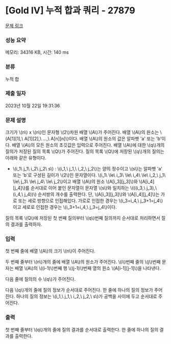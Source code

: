 # [Gold IV] 누적 합과 쿼리 - 27879 

[문제 링크](https://www.acmicpc.net/problem/27879) 

### 성능 요약

메모리: 34316 KB, 시간: 140 ms

### 분류

누적 합

### 제출 일자

2023년 10월 22일 19:31:36

### 문제 설명

<p>크기가 \(n\) x \(n\)인 문자형 \(2\)차원 배열 \(A\)가 주어진다. 배열 \(A\)의 원소는 \(A[1][1],\ A[1][2],\ …,\ A[n][n]\)이다. 배열 \(A\)의 원소의 값은 알파벳 'a' 또는 'b'이다. 배열 \(A\)의 모든 원소의 초깃값은 입력으로 주어진다. 배열 \(A\)에 대한 \(q\)개의 질의가 저장된 질의 목록 \(Q\)가 주어진다. 질의 목록 \(Q\)에 저장된 \(q\)개의 질의는 아래와 같은 유형이다.</p>

<ul>
	<li>\(i_1\ j_1\ i_2\ j_2\ s\) : \(i_1,\ j_1,\ i_2,\ j_2\)는 양의 정수이고 \(s\)는 알파벳 'a' 또는 'b'로 구성된 길이가 \(2\)인 문자열이다. \(i_1\ \le\ i_3\ \le\ i_4\ \le\ i_2,\ j_1\ \le\ j_3\ \le\ j_4\ \le\ j_2\)이고 배열 \(A\)의 원소 \(A[i_3][j_3]\)와 \(A[i_4][j_4]\)를 순서대로 이어 붙인 문자열이 문자열 \(s\)와 일치하는 \(((i_3,\ j_3),\ (i_4,\ j_4))\) 순서쌍의 개수를 출력한다. 단, \(A[i_3][j_3]\)와 \(A[i_4][j_4]\)는 가로 또는 세로 방향으로 인접해있다. 가로로 인접한 경우는  \(i_3=i_4,\ j_3+1=j_4\)이고 세로로 인접한 경우는 \(i_3+1=i_4,\ j_3=j_4\)이다.</li>
</ul>

<p>질의 목록 \(Q\)에 저장된 첫 번째 질의부터 \(q\)번째 질의까지 순서대로 처리하면서 질의 결과를 출력하자.</p>

### 입력 

 <p>첫 번째 줄에 배열 \(A\)의 크기 \(n\)이 주어진다.</p>

<p>두 번째 줄부터 \(n\)개의 줄에 배열 \(A\)의 원소가 주어진다. \(i\)번째 줄의 \(j\)번째 문자는 배열 \(A\)의 \((i-1)\)번째 행 \((j-1)\)번째 열의 원소 \(A[i-1][j-1]\)을 나타낸다.</p>

<p>다음 줄에 질의의 수 \(q\)가 주어진다.</p>

<p>다음 \(q\)개의 줄에 질의 정보가 순서대로 주어진다. 한 줄에 하나의 질의 정보가 주어진다. 하나의 질의 정보는 \(i_1,\ j_1,\ i_2,\ j_2,\ s\)가 공백을 사이에 두고 순서대로 주어진다.</p>

### 출력 

 <p>첫 번째 줄부터 \(q\)개의 줄에 질의 결과를 순서대로 출력한다. 한 줄에 하나의 질의 결과를 출력한다.</p>

